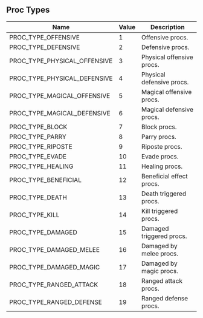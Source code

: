 ## Proc Types

| Name | Value | Description |
|------|-------|-------------|
| PROC_TYPE_OFFENSIVE | 1 | Offensive procs. |
| PROC_TYPE_DEFENSIVE | 2 | Defensive procs. |
| PROC_TYPE_PHYSICAL_OFFENSIVE | 3 | Physical offensive procs. |
| PROC_TYPE_PHYSICAL_DEFENSIVE | 4 | Physical defensive procs. |
| PROC_TYPE_MAGICAL_OFFENSIVE | 5 | Magical offensive procs. |
| PROC_TYPE_MAGICAL_DEFENSIVE | 6 | Magical defensive procs. |
| PROC_TYPE_BLOCK | 7 | Block procs. |
| PROC_TYPE_PARRY | 8 | Parry procs. |
| PROC_TYPE_RIPOSTE | 9 | Riposte procs. |
| PROC_TYPE_EVADE | 10 | Evade procs. |
| PROC_TYPE_HEALING | 11 | Healing procs. |
| PROC_TYPE_BENEFICIAL | 12 | Beneficial effect procs. |
| PROC_TYPE_DEATH | 13 | Death triggered procs. |
| PROC_TYPE_KILL | 14 | Kill triggered procs. |
| PROC_TYPE_DAMAGED | 15 | Damaged triggered procs. |
| PROC_TYPE_DAMAGED_MELEE | 16 | Damaged by melee procs. |
| PROC_TYPE_DAMAGED_MAGIC | 17 | Damaged by magic procs. |
| PROC_TYPE_RANGED_ATTACK | 18 | Ranged attack procs. |
| PROC_TYPE_RANGED_DEFENSE | 19 | Ranged defense procs. |
